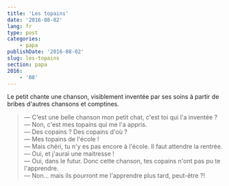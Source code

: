 ```yaml
---
title: 'Les topains'
date: '2016-08-02'
lang: fr
type: post
categories:
    - papa
publishDate: '2016-08-02'
slug: les-topains
section: papa
2016:
    - '08'
---
```


Le petit chante une chanson, visiblement inventée par ses soins à partir de bribes d'autres chansons et comptines.

<!--more-->

> — C'est une belle chanson mon petit chat, c'est toi qui l'a inventée ?  
> — Non, c'est mes topains qui me l'a appris.  
> — Des copains ? Des copains d'où ?  
> — Mes topains de l'école !  
> — Mais chéri, tu n'y es pas encore à l'école. Il faut attendre la rentrée.  
> — Oui, et j'aurai une maitresse !  
> — Oui, dans le futur. Donc cette chanson, tes copains n'ont pas pu te l'apprendre.  
> — Non… mais ils pourront me l'apprendre plus tard, peut-être ?!
